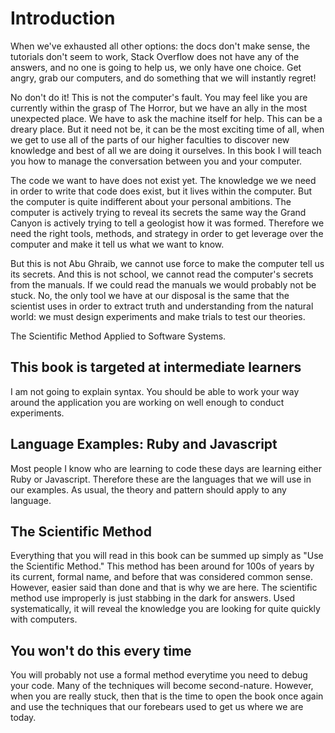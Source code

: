 # Introduction 

When we've exhausted all other options: the docs don't make sense, the tutorials don't seem to work, Stack Overflow does not have any of the answers, and no one is going to help us, we only have one choice.  Get angry, grab our computers, and do something that we will instantly regret! 

No don't do it!  This is not the computer's fault.  You may feel like you are currently within the grasp of The Horror, but we have an ally in the most unexpected place.  We have to ask the machine itself for help.  This can be a dreary place.  But it need not be, it can be the most exciting time of all, when we get to use all of the parts of our higher faculties to discover new knowledge and best of all we are doing it ourselves.  In this book I will teach you how to manage the conversation  between you and your computer.

The code we want to have does not exist yet.  The knowledge we we need in order to write that code does exist, but it lives within the computer.  But the computer is quite indifferent about your personal ambitions.  The computer is actively trying to reveal its secrets the same way the Grand Canyon is actively trying to tell a geologist how it was formed.  Therefore we need the right tools, methods, and strategy in order to get leverage over the computer and make it tell us what we want to know.  

But this is not Abu Ghraib, we cannot use force to make the computer tell us its secrets.  And this is not school, we cannot read the computer's secrets from the manuals.  If we could read the manuals we would probably not be stuck.  No, the only tool we have at our disposal is the same that the scientist uses in order to extract truth and understanding from the natural world: we must design experiments and make trials to test our theories.


The Scientific Method Applied to Software Systems.


## This book is targeted at intermediate learners

I am not going to explain syntax.  You should be able to work your way around the application you are working on well enough to conduct experiments.

## Language Examples:  Ruby and Javascript

Most people I know who are learning to code these days are learning either Ruby or Javascript.  Therefore these are the languages that we will use in our examples.  As usual, the theory and pattern should apply to any language.


## The Scientific Method

Everything that you will read in this book can be summed up simply as "Use the Scientific Method."  This method has been around for 100s of years by its current, formal name, and before that was considered common sense.  However, easier said than done and that is why we are here.  The scientific method use improperly is just stabbing in the dark for answers.  Used systematically, it will reveal the knowledge you are looking for quite quickly with computers.

## You won't do this every time

You will probably not use a formal method everytime you need to debug your code. Many of the techniques will become second-nature.  However, when you are really stuck, then that is the time to open the book once again and use the techniques that our forebears used to get us where we are today.